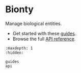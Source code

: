 # Bionty

Manage biological entities.

* Get started with these [guides](guides).
* Browse the full [API reference](api).

```{toctree}
:maxdepth: 1
:hidden:

guides
api
```
